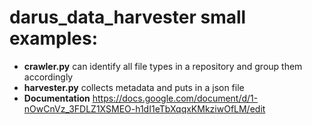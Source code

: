 # darus_data_harvester small examples:

- **crawler.py** can identify all file types in a repository and group them accordingly
- **harvester.py** collects metadata and puts in a json file
- **Documentation** https://docs.google.com/document/d/1-nOwCnVz_3FDLZ1XSMEO-h1dI1eTbXqqxKMkziwOfLM/edit
